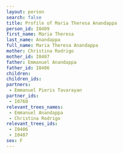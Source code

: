 ```yaml
---
layout: person
search: false
title: Profile of Maria Theresa Anandappa
person_id: I0409
first_name: Maria Theresa
last_name: Anandappa
full_name: Maria Theresa Anandappa
mother: Christina Rodrigo
mother_id: I0407
father: Emmanuel Anandappa
father_id: I0406
children:
children_ids:
partners:
 - Emmanuel Pieris Tavarayan
partner_ids:
 - I0760
relevant_trees_names:
 - Emmanuel Anandappa
 - Christina Rodrigo
relevant_trees_ids:
 - I0406
 - I0407
sex: F
---
```


